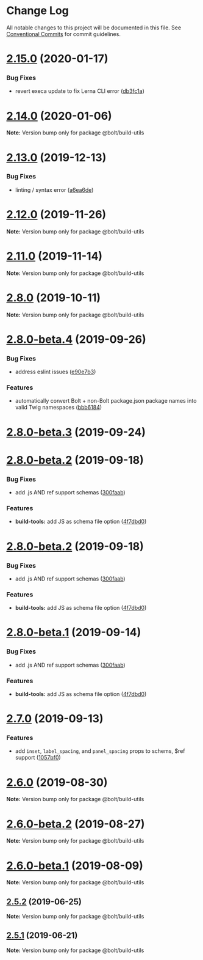 # Change Log

All notable changes to this project will be documented in this file.
See [Conventional Commits](https://conventionalcommits.org) for commit guidelines.

# [2.15.0](https://github.com/bolt-design-system/bolt/tree/master/packages/build-tools/utils/compare/v2.14.3...v2.15.0) (2020-01-17)


### Bug Fixes

* revert execa update to fix Lerna CLI error ([db3fc1a](https://github.com/bolt-design-system/bolt/tree/master/packages/build-tools/utils/commit/db3fc1a0eaeec4f49e4e9654fcf3747d883fac70))





# [2.14.0](https://github.com/bolt-design-system/bolt/tree/master/packages/build-tools/utils/compare/v2.13.3...v2.14.0) (2020-01-06)

**Note:** Version bump only for package @bolt/build-utils





# [2.13.0](https://github.com/bolt-design-system/bolt/tree/master/packages/build-tools/utils/compare/v2.12.1...v2.13.0) (2019-12-13)


### Bug Fixes

* linting / syntax error ([a6ea6de](https://github.com/bolt-design-system/bolt/tree/master/packages/build-tools/utils/commit/a6ea6de))





# [2.12.0](https://github.com/bolt-design-system/bolt/tree/master/packages/build-tools/utils/compare/v2.11.4...v2.12.0) (2019-11-26)

**Note:** Version bump only for package @bolt/build-utils





# [2.11.0](https://github.com/bolt-design-system/bolt/tree/master/packages/build-tools/utils/compare/v2.10.0...v2.11.0) (2019-11-14)

**Note:** Version bump only for package @bolt/build-utils





# [2.8.0](https://github.com/bolt-design-system/bolt/tree/master/packages/build-tools/utils/compare/v2.8.0-beta.6...v2.8.0) (2019-10-11)

**Note:** Version bump only for package @bolt/build-utils





# [2.8.0-beta.4](https://github.com/bolt-design-system/bolt/tree/master/packages/build-tools/utils/compare/v2.8.0-beta.3...v2.8.0-beta.4) (2019-09-26)


### Bug Fixes

* address eslint issues ([e90e7b3](https://github.com/bolt-design-system/bolt/tree/master/packages/build-tools/utils/commit/e90e7b3))


### Features

* automatically convert Bolt + non-Bolt package.json package names into valid Twig namespaces ([bbb6184](https://github.com/bolt-design-system/bolt/tree/master/packages/build-tools/utils/commit/bbb6184))





# [2.8.0-beta.3](https://github.com/bolt-design-system/bolt/tree/master/packages/build-tools/utils/compare/v2.7.1...v2.8.0-beta.3) (2019-09-24)



# [2.8.0-beta.2](https://github.com/bolt-design-system/bolt/tree/master/packages/build-tools/utils/compare/v2.7.0...v2.8.0-beta.2) (2019-09-18)


### Bug Fixes

* add .js AND ref support schemas ([300faab](https://github.com/bolt-design-system/bolt/tree/master/packages/build-tools/utils/commit/300faab))


### Features

* **build-tools:** add JS as schema file option ([4f7dbd0](https://github.com/bolt-design-system/bolt/tree/master/packages/build-tools/utils/commit/4f7dbd0))





# [2.8.0-beta.2](https://github.com/bolt-design-system/bolt/tree/master/packages/build-tools/utils/compare/v2.7.0...v2.8.0-beta.2) (2019-09-18)


### Bug Fixes

* add .js AND ref support schemas ([300faab](https://github.com/bolt-design-system/bolt/tree/master/packages/build-tools/utils/commit/300faab))


### Features

* **build-tools:** add JS as schema file option ([4f7dbd0](https://github.com/bolt-design-system/bolt/tree/master/packages/build-tools/utils/commit/4f7dbd0))





# [2.8.0-beta.1](https://github.com/bolt-design-system/bolt/tree/master/packages/build-tools/utils/compare/v2.7.0...v2.8.0-beta.1) (2019-09-14)


### Bug Fixes

* add .js AND ref support schemas ([300faab](https://github.com/bolt-design-system/bolt/tree/master/packages/build-tools/utils/commit/300faab))


### Features

* **build-tools:** add JS as schema file option ([4f7dbd0](https://github.com/bolt-design-system/bolt/tree/master/packages/build-tools/utils/commit/4f7dbd0))





# [2.7.0](https://github.com/bolt-design-system/bolt/tree/master/packages/build-tools/utils/compare/v2.6.0...v2.7.0) (2019-09-13)


### Features

* add `inset`, `label_spacing`, and `panel_spacing` props to schems, $ref support ([1057bf0](https://github.com/bolt-design-system/bolt/tree/master/packages/build-tools/utils/commit/1057bf0))





# [2.6.0](https://github.com/bolt-design-system/bolt/tree/master/packages/build-tools/utils/compare/v2.6.0-beta.2...v2.6.0) (2019-08-30)

**Note:** Version bump only for package @bolt/build-utils





# [2.6.0-beta.2](https://github.com/bolt-design-system/bolt/tree/master/packages/build-tools/utils/compare/v2.6.0-beta.1...v2.6.0-beta.2) (2019-08-27)

**Note:** Version bump only for package @bolt/build-utils





# [2.6.0-beta.1](https://github.com/bolt-design-system/bolt/tree/master/packages/build-tools/utils/compare/v2.5.6...v2.6.0-beta.1) (2019-08-09)

**Note:** Version bump only for package @bolt/build-utils





## [2.5.2](https://github.com/bolt-design-system/bolt/tree/master/packages/build-tools/utils/compare/v2.5.1...v2.5.2) (2019-06-25)

**Note:** Version bump only for package @bolt/build-utils





## [2.5.1](https://github.com/bolt-design-system/bolt/tree/master/packages/build-tools/utils/compare/v2.5.0...v2.5.1) (2019-06-21)

**Note:** Version bump only for package @bolt/build-utils
